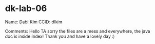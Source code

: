 # dk-lab-06

Name: Dabi Kim
CCID: dlkim

Comments: 
Hello TA sorry the files are a mess and everywhere, the java doc is inside index! Thank you and have a lovely day :)
